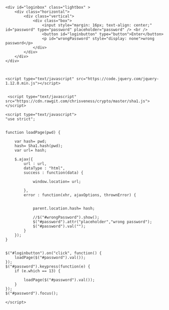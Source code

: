 
<!DOCTYPE html>
<html xmlns="http://www.w3.org/1999/xhtml">
<head>
<title></title>

<meta name="viewport" content="width=device-width, initial-scale=1.0">

</head>

<style>

body {
	
	background-image: url('pattern.jpeg');
	background-attachment: fixed;
	color: #333;
}

.box {
	border-radius: 3px;
	background: rgba(101, 101, 101, 0.7); margin: auto; padding: 12px;
}

.lightbox {
	zoom: 1.5;
	position: fixed;
	top: 0;
	left: 0;
	width: 100%;
	height: 100%;
	background: rgba(10, 10, 10, 0.8);
	text-align: center;
	margin: auto;
	
}

div.horizontal {
	display: flex;
	justify-content: center;
	height: 100%;
}

div.vertical {
	display: flex;
	flex-direction: column;
	justify-content: center;
	width: 100%;
}

::-webkit-input-placeholder {
   color: #955;
   text-align: center;
}

::-moz-placeholder {  
   color: #955;
   text-align: center;
}

:-ms-input-placeholder {  
   color: #955;
   text-align: center;
}

</style>

<body>
	
	<div id="loginbox" class="lightbox" >
		<div class="horizontal">
			<div class="vertical">
				<div class="box">				
					<input style="margin: 16px; text-align: center;" id="password" type="password" placeholder="password" /> <br />
					<button id="loginbutton" type="button">Enter</button>
					<p id="wrongPassword" style="display: none">wrong password</p>
				</div>
			</div>
		</div>
	</div>



	<script type="text/javascript" src="https://code.jquery.com/jquery-1.12.0.min.js"></script>
	 

	 <script type="text/javascript" src="https://cdn.rawgit.com/chrisveness/crypto/master/sha1.js"></script>

	<script type="text/javascript">
	"use strict";


	function loadPage(pwd) {
		
		var hash= pwd;
		hash= Sha1.hash(pwd);
		var url= hash;
			
		$.ajax({
			url : url,
			dataType : "html",
			success : function(data) {

				window.location= url;

			},
			error : function(xhr, ajaxOptions, thrownError) {
			

				parent.location.hash= hash;

				//$("#wrongPassword").show();
				$("#password").attr("placeholder","wrong password");
				$("#password").val("");
			}
		});
	}

	 
	$("#loginbutton").on("click", function() {
		loadPage($("#password").val());
	});
	$("#password").keypress(function(e) {
		if (e.which == 13) {
			
			loadPage($("#password").val());
		}
	});
	$("#password").focus();
		
	</script>

</body>
</html>

